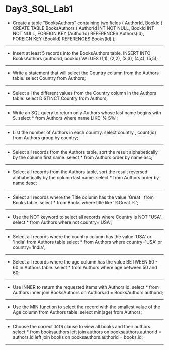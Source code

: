 
# Day3_SQL_Lab1

- Create a table "BooksAuthors" containing two fields ( AuthorId, BookId )
CREATE TABLE BooksAuthors (
    AuthorId INT NOT NULL,
    BookId  INT NOT NULL,
    FOREIGN KEY (AuthorId) REFERENCES Authors(Id),
    FOREIGN KEY (BookId) REFERENCES Books(Id)
);
----------------------------
- Insert at least 5 records into the BooksAuthors table.
INSERT INTO BooksAuthors
    (authorid, bookid)
VALUES
    (1,1),
    (2,2),
    (3,3),
    (4,4),
    (5,5);
----------------------------
- Write a statement that will select the Country column from the Authors table.
select Country from Authors;
----------------------------
- Select all the different values from the Country column in the Authors table.
select DISTINCT Country from Authors;
----------------------------
- Write an SQL query to return only Authors whose last name begins with S.
select * from Authors where name LIKE '% S%';
----------------------------
- List the number of Authors in each country.
select country , count(id) from Authors group by country;
----------------------------
- Select all records from the Authors table, sort the result alphabetically by the column first name.
select * from Authors order by name asc;
----------------------------
- Select all records from the Authors table, sort the result reversed alphabetically by the column last name.
select * from Authors order by name desc;
----------------------------
- Select all records where the Title column has the value 'Great ' from Books table.
select * from Books where title like '%Great %';
----------------------------
- Use the NOT keyword to select all records where Country is NOT "USA".
select * from Authors where not country='USA';
----------------------------
- Select all records where the country column has the value 'USA' or 'India' from Authors table
select * from Authors where country='USA' or country='India';
----------------------------
- Select all records where the age column has the value BETWEEN 50 - 60 in Authors table.
select * from Authors where age between 50 and 60;
----------------------------
- Use INNER to return the requested items with Authors id.
select * from Authors inner join BooksAuthors on Authors.id = BooksAuthors.authorid;
----------------------------
- Use the MIN function to select the record with the smallest value of the Age column from Authors table.
select min(age) from Authors;
----------------------------
- Choose the correct `JOIN` clause to view all books and their authors
select * from booksauthors left join authors on booksauthors.authorid = authors.id left join books on booksauthors.authorid = books.id; 
----------------------------
